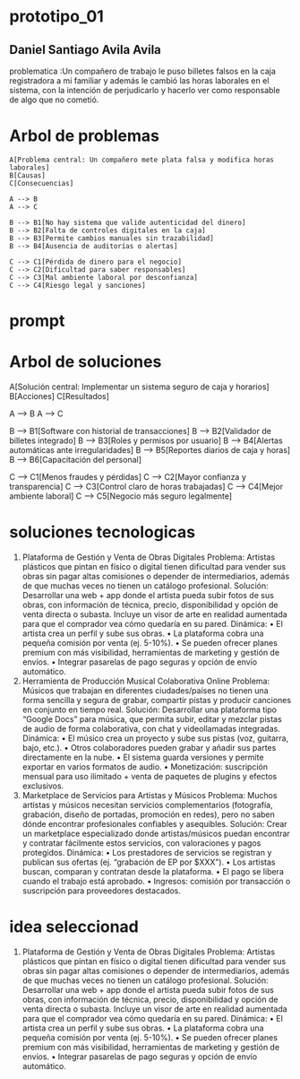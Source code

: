 # prototipo_01
## Daniel Santiago Avila Avila
problematica :Un compañero de trabajo le puso billetes falsos en la caja registradora a mi familiar y además le cambió las horas laborales en el sistema, con la intención de perjudicarlo y hacerlo ver como responsable de algo que no cometió.

# Arbol de problemas
```mermaid
A[Problema central: Un compañero mete plata falsa y modifica horas laborales]
B[Causas]
C[Consecuencias]

A --> B
A --> C

B --> B1[No hay sistema que valide autenticidad del dinero]
B --> B2[Falta de controles digitales en la caja]
B --> B3[Permite cambios manuales sin trazabilidad]
B --> B4[Ausencia de auditorías o alertas]

C --> C1[Pérdida de dinero para el negocio]
C --> C2[Dificultad para saber responsables]
C --> C3[Mal ambiente laboral por desconfianza]
C --> C4[Riesgo legal y sanciones]
```

# prompt

# Arbol de soluciones

A[Solución central: Implementar un sistema seguro de caja y horarios]
B[Acciones]
C[Resultados]

A --> B
A --> C

B --> B1[Software con historial de transacciones]
B --> B2[Validador de billetes integrado]
B --> B3[Roles y permisos por usuario]
B --> B4[Alertas automáticas ante irregularidades]
B --> B5[Reportes diarios de caja y horas]
B --> B6[Capacitación del personal]

C --> C1[Menos fraudes y pérdidas]
C --> C2[Mayor confianza y transparencia]
C --> C3[Control claro de horas trabajadas]
C --> C4[Mejor ambiente laboral]
C --> C5[Negocio más seguro legalmente]

# soluciones tecnologicas 

1. Plataforma de Gestión y Venta de Obras Digitales 
Problema:
Artistas plásticos que pintan en físico o digital tienen dificultad para vender sus obras sin pagar altas comisiones o depender de intermediarios, además de que muchas veces no tienen un catálogo profesional.
Solución:
Desarrollar una web + app donde el artista pueda subir fotos de sus obras, con información de técnica, precio, disponibilidad y opción de venta directa o subasta. Incluye un visor de arte en realidad aumentada para que el comprador vea cómo quedaría en su pared.
Dinámica:
•	El artista crea un perfil y sube sus obras.
•	La plataforma cobra una pequeña comisión por venta (ej. 5-10%).
•	Se pueden ofrecer planes premium con más visibilidad, herramientas de marketing y gestión de envíos.
•	Integrar pasarelas de pago seguras y opción de envío automático.
2. Herramienta de Producción Musical Colaborativa Online 
Problema:
Músicos que trabajan en diferentes ciudades/países no tienen una forma sencilla y segura de grabar, compartir pistas y producir canciones en conjunto en tiempo real.
Solución:
Desarrollar una plataforma tipo “Google Docs” para música, que permita subir, editar y mezclar pistas de audio de forma colaborativa, con chat y videollamadas integradas.
Dinámica:
•	El músico crea un proyecto y sube sus pistas (voz, guitarra, bajo, etc.).
•	Otros colaboradores pueden grabar y añadir sus partes directamente en la nube.
•	El sistema guarda versiones y permite exportar en varios formatos de audio.
•	Monetización: suscripción mensual para uso ilimitado + venta de paquetes de plugins y efectos exclusivos.
3. Marketplace de Servicios para Artistas y Músicos 
Problema:
Muchos artistas y músicos necesitan servicios complementarios (fotografía, grabación, diseño de portadas, promoción en redes), pero no saben dónde encontrar profesionales confiables y asequibles.
Solución:
Crear un marketplace especializado donde artistas/músicos puedan encontrar y contratar fácilmente estos servicios, con valoraciones y pagos protegidos.
Dinámica:
•	Los prestadores de servicios se registran y publican sus ofertas (ej. “grabación de EP por $XXX”).
•	Los artistas buscan, comparan y contratan desde la plataforma.
•	El pago se libera cuando el trabajo está aprobado.
•	Ingresos: comisión por transacción o suscripción para proveedores destacados.

# idea seleccionad

1. Plataforma de Gestión y Venta de Obras Digitales 
Problema:
Artistas plásticos que pintan en físico o digital tienen dificultad para vender sus obras sin pagar altas comisiones o depender de intermediarios, además de que muchas veces no tienen un catálogo profesional.
Solución:
Desarrollar una web + app donde el artista pueda subir fotos de sus obras, con información de técnica, precio, disponibilidad y opción de venta directa o subasta. Incluye un visor de arte en realidad aumentada para que el comprador vea cómo quedaría en su pared.
Dinámica:
•	El artista crea un perfil y sube sus obras.
•	La plataforma cobra una pequeña comisión por venta (ej. 5-10%).
•	Se pueden ofrecer planes premium con más visibilidad, herramientas de marketing y gestión de envíos.
•	Integrar pasarelas de pago seguras y opción de envío automático.
